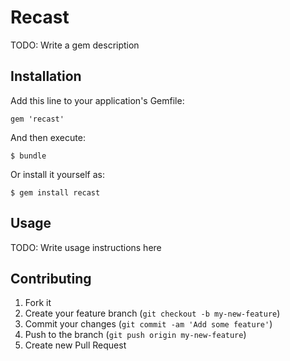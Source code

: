 # Recast

TODO: Write a gem description

## Installation

Add this line to your application's Gemfile:

    gem 'recast'

And then execute:

    $ bundle

Or install it yourself as:

    $ gem install recast

## Usage

TODO: Write usage instructions here

## Contributing

1. Fork it
2. Create your feature branch (`git checkout -b my-new-feature`)
3. Commit your changes (`git commit -am 'Add some feature'`)
4. Push to the branch (`git push origin my-new-feature`)
5. Create new Pull Request
